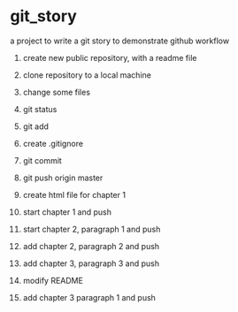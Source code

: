 # git_story

a project to write a git story to demonstrate github workflow

1. create new public repository, with a readme file

2. clone repository to a local machine

3. change some files

4. git status

5. git add

6. create .gitignore

7. git commit

8. git push origin master

9. create html file for chapter 1

10. start chapter 1 and push

11. start chapter 2, paragraph 1 and push

12. add chapter 2, paragraph 2 and push

13. add chapter 3, paragraph 3 and push

14. modify README

15. add chapter 3 paragraph 1 and push


